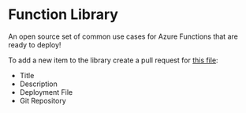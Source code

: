 # Function Library
An open source set of common use cases for Azure Functions that are ready to deploy!

To add a new item to the library create a pull request for [this file](http://functionlibrary.azurewebsites.net/assets/js/data.js):
- Title
- Description
- Deployment File
- Git Repository